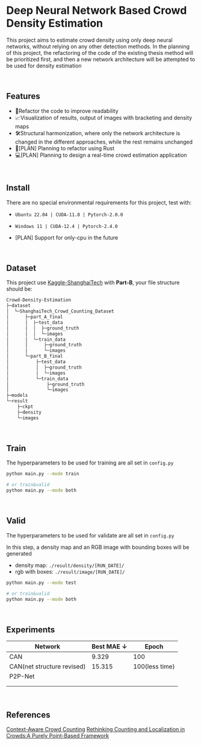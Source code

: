 # Deep Neural Network Based Crowd Density Estimation

This project aims to estimate crowd density using only deep neural networks, without relying on any other detection methods. In the planning of this project, the refactoring of the code of the existing thesis method will be prioritized first, and then a new network architecture will be attempted to be used for density estimation

</br>

## Features

* 📕Refactor the code to improve readability
* 📈Visualization of results, output of images with bracketing and density maps
* 🛠️Structural harmonization, where only the network architecture is changed in the different approaches, while the rest remains unchanged
* 🚀[PLAN] Planning to refactor using Rust
* 💻[PLAN] Planning to design a real-time crowd estimation application

</br>

## Install

There are no special environmental requirements for this project, test with:

* `Ubuntu 22.04 | CUDA-11.8 | Pytorch-2.0.0`

* `Windows 11 | CUDA-12.4 | Pytorch-2.4.0`

* [PLAN] Support for only-cpu in the future

</br>

## Dataset

This project use [Kaggle-ShanghaiTech](https://www.kaggle.com/datasets/tthien/shanghaitech) with **Part-B**, your file structure should be:  

```bash
Crowd-Density-Estimation
├─dataset
│  └─ShanghaiTech_Crowd_Counting_Dataset
│      ├─part_A_final
│      │  ├─test_data
│      │  │  ├─ground_truth
│      │  │  └─images
│      │  └─train_data
│      │      ├─ground_truth
│      │      └─images
│      └─part_B_final
│          ├─test_data
│          │  ├─ground_truth
│          │  └─images
│          └─train_data
│              ├─ground_truth
│              └─images
├─models
└─result
    ├─ckpt
    ├─density
    └─images
```

</br>

## Train

The hyperparameters to be used for training are all set in `config.py`

```bash
python main.py --mode train

# or train&valid
python main.py --mode both
```

</br>

## Valid

The hyperparameters to be used for validate are all set in `config.py`

In this step, a density map and an RGB image with bounding boxes will be generated

* density map: `./result/density/[RUN_DATE]/`
* rgb with boxes: `./result/image/[RUN_DATE]/`

```bash
python main.py --mode test

# or train&valid
python main.py --mode both
```

</br>

## Experiments

| Network                    | Best MAE ↓ | Epoch          |
| -------------------------- | ---------- | -------------- |
| CAN                        | 9.329      | 100            |
| CAN(net structure revised) | 15.315     | 100(less time) |
| P2P-Net                    |            |                |
|                            |            |                |
|                            |            |                |

</br>

## References

[Context-Aware Crowd Counting](https://arxiv.org/abs/1811.10452)
[Rethinking Counting and Localization in Crowds:A Purely Point-Based Framework](https://arxiv.org/abs/2107.12746)

